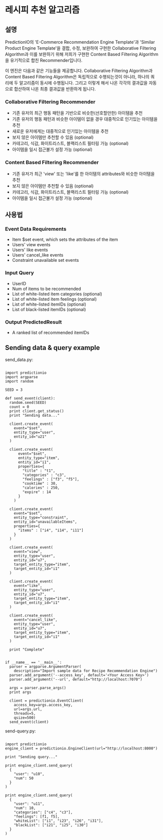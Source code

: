 # 레시피 추천 알고리즘

## 설명

PredictionIO의 'E-Commerce Recommendation Engine Template'과 'Similar Product Engine Template'을 결합, 수정, 보완하여 구현한 Collaborative Filtering Algorithm과
이를 보완하기 위해 저희가 구현한 Content Based Filtering Algorithm을 유기적으로 합친 Recommender입니다.


이 엔진은 다음과 같은 기능들을 제공합니다.
Collaborative Filtering Algorithm과 Content Based Filtering Algorithm은 독립적으로 수행되는것이 아니라, 하나의 쿼리에 두 알고리즘이 동시에 수행됩니다. 그리고 이렇게 해서 나온 각각의 결과값을 자동으로 합산하여 나온 최종 결과값을 반환하게 됩니다.


### Collaborative Filtering Recommender

* 기존 유저의 최근 행동 패턴을 기반으로 비슷한(선호할만한) 아이템을 추천
* 기존 유저의 행동 패턴과 비슷한 아이템이 없을 경우 대중적으로 인기있는 아이템을 추천
* 새로운 유저에게는 대중적으로 인기있는 아이템을 추천
* 보지 않은 아이템만 추천할 수 있음 (optional)
* 카테고리, 식감, 화이트리스트, 블랙리스트 필터링 가능 (optional)
* 아이템을 일시 접근불가 설정 가능 (optional)

### Content Based Filtering Recommender

* 기존 유저가 최근 'view' 또는 'like'를 한 아이템의 attributes와 비슷한 아이템을 추천
* 보지 않은 아이템만 추천할 수 있음 (optional)
* 카테고리, 식감, 화이트리스트, 블랙리스트 필터링 가능 (optional)
* 아이템을 일시 접근불가 설정 가능 (optional)


## 사용법

### Event Data Requirements

* Item $set event, which sets the attributes of the item
* Users' view events
* Users' like events
* Users' cancel_like events
* Constraint unavailable set events

### Input Query

* UserID
* Num of items to be recommended
* List of white-listed item categories (optional)
* List of white-listed item feelings (optional)
* List of white-listed itemIDs (optional)
* List of black-listed itemIDs (optional)

### Output PredictedResult

* A ranked list of recommended itemIDs

## Sending data & query example

send_data.py:

```

import predictionio
import argparse
import random

SEED = 3

def send_event(client):
  random.seed(SEED)
  count = 0
  print client.get_status()
  print "Sending data..."

  client.create_event(
    event="$set",
    entity_type="user",
    entity_id="u21"
  )

  client.create_event(
      event="$set",
      entity_type="item",
      entity_id="i1",
      properties={
        "title" : "t1",
        "categories" : "c3",
        "feelings" : ["f3", "f5"],
        "cooktime" : 30,
        "calories" : 250,
        "expire" : 14
      }
    )

  client.create_event(
    event="$set",
    entity_type="constraint",
    entity_id="unavailableItems",
    properties={
      "items" : ["i4", "i14", "i11"]
    }
  )

  client.create_event(
    event="view",
    entity_type="user",
    entity_id="u7",
    target_entity_type="item",
    target_entity_id="i1"
  )

  client.create_event(
    event="like",
    entity_type="user",
    entity_id="u7",
    target_entity_type="item",
    target_entity_id="i1"
  )

  client.create_event(
    event="cancel_like",
    entity_type="user",
    entity_id="u7",
    target_entity_type="item",
    target_entity_id="i1"
  )

  print "Complete"


if __name__ == '__main__':
  parser = argparse.ArgumentParser(
    description="Import sample data for Recipe Recommendation Engine")
  parser.add_argument('--access_key', default='<Your Access Key>')
  parser.add_argument('--url', default="http://localhost:7070")

  args = parser.parse_args()
  print args

  client = predictionio.EventClient(
    access_key=args.access_key,
    url=args.url,
    threads=5,
    qsize=500)
  send_event(client)

```


send-query.py:

```

import predictionio
engine_client = predictionio.EngineClient(url="http://localhost:8000")

print "Sending query..."

print engine_client.send_query(
  {
    "user": "u10", 
    "num": 50
  }
)

print engine_client.send_query(
  {
    "user": "u11",
    "num": 10,
    "categories": ["c4", "c3"],
    "feelings": [f1, f5],
    "whiteList": ["i1", "i23", "i26", "i31"],
    "blackList": ["i21", "i25", "i30"]
  }
)

```

